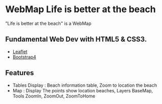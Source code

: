 
# WebMap Life is better at the beach

"Life is better at the beach" is a WebMap 


## Fundamental Web Dev with HTML5 & CSS3.

 - [Leaflet](https://leafletjs.com/)
 - [Bootstrap4](https://getbootstrap.com/docs/4.0/getting-started/introduction/)



## Features

- Tables Display : Beach information table, Zoom to location the beach
- Map : Display The points show location beaches, Layers BaseMap, Tools ZoomIn, ZoomOut, ZoomToHome



